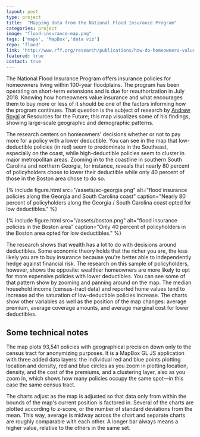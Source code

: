 ```yaml
---
layout: post
type: project
title:  "Mapping data from the National Flood Insurance Program"
categories: project
image: "flood-insurance-map.png"
tags: ['maps', 'MapBox','data viz']
repo: 'flood'
link: 'http://www.rff.org/research/publications/how-do-homeowners-value-flood-insurance-examining-troubling-contradiction'
featured: true
contact: true
---
```


The National Flood Insurance Program offers insurance policies for homeowners living within 100-year floodplains. The program has been operating on short-term extensions and is due for reauthorization in July 2018. Knowing how homeowners value insurance and what encourages them to buy more or less of it should be one of the factors informing how the program continues. That question is the subject of research by [Andrew Royal](http://www.rff.org/people/profile/andrew-royal) at Resources for the Future; this map visualizes some of his findings, showing large-scale geographic and demographic patterns.

The research centers on homeowners' decisions whether or not to pay more for a policy with a lower deductible. You can see in the map that low-deductible policies (in red) seem to predominate in the Southeast, especially on the coast, while high-deductible policies seem to cluster in major metropolitan areas. Zooming in to the coastline in southern South Carolina and northern Georgia, for instance, reveals that nearly 80 percent of policyholders chose to lower their deductible while only 40 percent of those in the Boston area chose to do so.

{% include figure.html src="/assets/sc-georgia.png" alt="flood insurance policies along the Georgia and South Carolina coast"  caption="Nearly 80 percent of policyholders along the Georgia / South Carolina coast opted for low deductibles." %}

{% include figure.html src="/assets/boston.png" alt="flood insurance policies in the Boston area" caption="Only 40 percent of policyholders in the Boston area opted for low deductibles." %}

The research shows that wealth has a lot to do with decisions around deductibles. Some economic theory holds that the richer you are, the less likely you are to buy insurance because you're better able to independently hedge against financial risk. The research on this sample of policyholders, however, shows the opposite: wealthier homeowners are more likely to opt for more expensive policies with lower deductibles. You can see some of that pattern show by zooming and panning around on the map. The median household income (census-tract data) and reported home values tend to increase ad the saturation of low-deductible policies increase. The charts show other variables as well as the position of the map changes: average premium, average coverage amounts, and average marginal cost for lower deductibles.

## Some technical notes

The map plots 93,541 policies with geographical precision down only to the census tract for anonymizing purposes. It is a MapBox GL JS application with three added data layers: the individual red and blue points plotting location and density, red and blue circles as you zoom in plotting location, density, and the cost of the premiums, and a clustering layer, also as you zoom in, which shows how many policies occupy the same spot—in this case the same census tract.

The charts adjust as the map is adjusted so that data only from within the bounds of the map's current position is factored in. Several of the charts are plotted according to z-score, or the number of standard deviations from the mean. This way, average is midway across the chart and separate charts are roughly comparable with each other. A longer bar always means a  higher value, relative to the others in the same set.